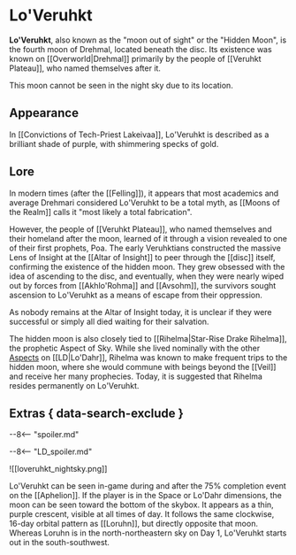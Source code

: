 # Lo'Veruhkt

**Lo'Veruhkt**, also known as the "moon out of sight" or the "Hidden Moon", is the fourth moon of Drehmal, located beneath the disc. Its existence was known on [[Overworld|Drehmal]] primarily by the people of [[Veruhkt Plateau]], who named themselves after it.

This moon cannot be seen in the night sky due to its location.

## Appearance

In [[Convictions of Tech-Priest Lakeivaa]], Lo'Veruhkt is described as a brilliant shade of purple, with shimmering specks of gold.

## Lore

In modern times (after the [[Felling]]), it appears that most academics and average Drehmari considered Lo'Veruhkt to be a total myth, as [[Moons of the Realm]] calls it "most likely a total fabrication". 

However, the people of [[Veruhkt Plateau]], who named themselves and their homeland after the moon, learned of it through a vision revealed to one of their first prophets, Poa. The early Veruhktians constructed the massive Lens of Insight at the [[Altar of Insight]] to peer through the [[disc]] itself, confirming the existence of the hidden moon. They grew obsessed with the idea of ascending to the disc, and eventually, when they were nearly wiped out by forces from [[Akhlo'Rohma]] and [[Avsohm]], the survivors sought ascension to Lo'Veruhkt as a means of escape from their oppression.

As nobody remains at the Altar of Insight today, it is unclear if they were successful or simply all died waiting for their salvation.

The hidden moon is also closely tied to [[Rihelma|Star-Rise Drake Rihelma]], the prophetic Aspect of Sky. While she lived nominally with the other [Aspects](/Lore/Higher_Beings/Aspects/) on [[LD|Lo'Dahr]], Rihelma was known to make frequent trips to the hidden moon, where she would commune with beings beyond the [[Veil]] and receive her many prophecies. Today, it is suggested that Rihelma resides permanently on Lo'Veruhkt.

## Extras { data-search-exclude }

--8<-- "spoiler.md"

--8<-- "LD_spoiler.md"

![[loveruhkt_nightsky.png]]

Lo'Veruhkt can be seen in-game during and after the 75% completion event on the [[Aphelion]]. If the player is in the Space or Lo'Dahr dimensions, the moon can be seen toward the bottom of the skybox. It appears as a thin, purple crescent, visible at all times of day. It follows the same clockwise, 16-day orbital pattern as [[Loruhn]], but directly opposite that moon. Whereas Loruhn is in the north-northeastern sky on Day 1, Lo'Veruhkt starts out in the south-southwest.
